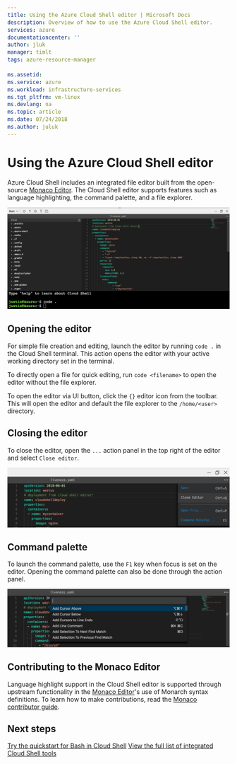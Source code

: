 ```yaml
---
title: Using the Azure Cloud Shell editor | Microsoft Docs
description: Overview of how to use the Azure Cloud Shell editor.
services: azure
documentationcenter: ''
author: jluk
manager: timlt
tags: azure-resource-manager
 
ms.assetid: 
ms.service: azure
ms.workload: infrastructure-services
ms.tgt_pltfrm: vm-linux
ms.devlang: na
ms.topic: article
ms.date: 07/24/2018
ms.author: juluk
---
```


# Using the Azure Cloud Shell editor

Azure Cloud Shell includes an integrated file editor built from the open-source [Monaco Editor](https://github.com/Microsoft/monaco-editor). The Cloud Shell editor supports features such as language highlighting, the command palette, and a file explorer.

![Cloud Shell editor](media/using-cloud-shell-editor/open-editor.png)

## Opening the editor

For simple file creation and editing, launch the editor by running `code .` in the Cloud Shell terminal. This action opens the editor with your active working directory set in the terminal.

To directly open a file for quick editing, run `code <filename>` to open the editor without the file explorer.

To open the editor via UI button, click the `{}` editor icon from the toolbar. This will open the editor and default the file explorer to the `/home/<user>` directory.

## Closing the editor

To close the editor, open the `...` action panel in the top right of the editor and select `Close editor`.

![Close editor](media/using-cloud-shell-editor/close-editor.png)

## Command palette

To launch the command palette, use the `F1` key when focus is set on the editor. Opening the command palette can also be done through the action panel.

![Cmd palette](media/using-cloud-shell-editor/cmd-palette.png)

## Contributing to the Monaco Editor

Language highlight support in the Cloud Shell editor is supported through upstream functionality in the [Monaco Editor](https://github.com/Microsoft/monaco-editor)'s use of Monarch syntax definitions. To learn how to make contributions, read the [Monaco contributor guide](https://github.com/Microsoft/monaco-editor/blob/master/CONTRIBUTING.md).

## Next steps
[Try the quickstart for Bash in Cloud Shell](quickstart.md)
[View the full list of integrated Cloud Shell tools](features.md)